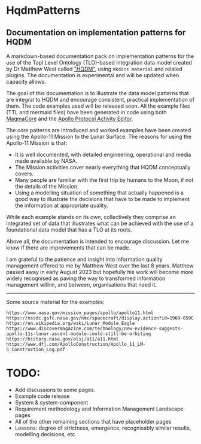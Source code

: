 # HqdmPatterns
## Documentation on implementation patterns for HQDM

A markdown-based documentation pack on implementation patterns for the use of the Topl Level Ontology (TLO)-based integration data model created by Dr Matthew West called ["HQDM"](https://www.oreilly.com/library/view/developing-high-quality/9780123751065/), using ```mkdocs material``` and related plugins.  The documentation is experimental and will be updated when capacity allows.

The goal of this documentation is to illustrate the data model patterns that are integral to HQDM and encourage consistent, practical implementation of them.  The code examples used will be released soon.  All the example files (TTL and mermaid files) have been generated in code using both [MagmaCore](https://github.com/ClimbingAl/MagmaCore) and the [Apollo Protocol Activity Editor](https://apollo-protocol.github.io/4d-activity-editor/).

The core patterns are introduced and worked examples have been created using the Apollo-11 Mission to the Lunar Surface.  The reasons for using the Apollo-11 Mission is that:

- It is well documented, with detailed engineering, operational and media made available by NASA.
- The Mission activities cover nearly everything that HQDM conceptually covers.
- Many people are familiar with the first trip by humans to the Moon, if not the details of the Mission.
- Using a modelling situation of something that actually happened is a good way to illustrate the decisions that have to be made to implement the information at appropriate quality.

While each example stands on its own, collectively they comprise an integrated set of data that illustrates what can be achieved with the use of a foundational data model that has a TLO at its roots.

Above all, the documentation is intended to encourage discussion.  Let me know if there are improvements that can be made.

I am grateful to the patience and insight into information quality management offered to me by Matthew West over the last 8 years.  Matthew passed away in early August 2023 but hopefully his work will become more widely recognised as paving the way to transformed information management within, and between, organisations that need it.

--------------------------------------------------------------

Some source material for the examples:

    https://www.nasa.gov/mission_pages/apollo/apollo11.html
    https://nssdc.gsfc.nasa.gov/nmc/spacecraft/display.action?id=1969-059C
    https://en.wikipedia.org/wiki/Lunar_Module_Eagle
    https://www.discovermagazine.com/technology/new-evidence-suggests-apollo-11s-lunar-ascent-module-could-still-be-orbiting
    https://history.nasa.gov/alsj/a11/a11.html
    https://www.dfj.com/ApolloConstruction/Apollo_11_LM-5_Construction_Log.pdf


# TODO:
- Add discussions to some pages.
- Example code release
- System & system-component
- Requirement methodology and Information Management Landscape pages
- All of the other remaining sections that have placeholder pages
- Lessons: degree of strictness, emergence, recognisably similar results, modelling decisions, etc
